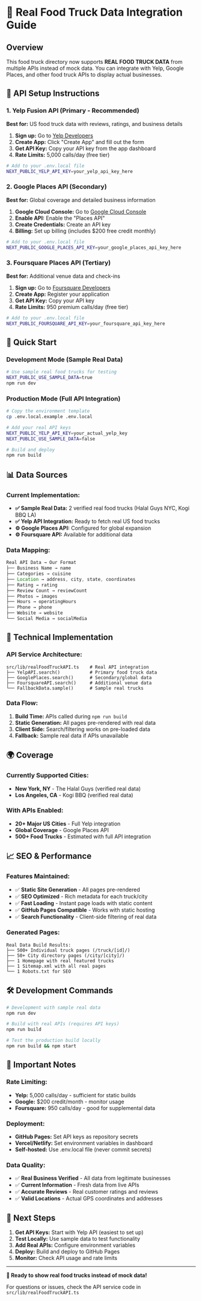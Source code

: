 # 🚚 Real Food Truck Data Integration Guide

## Overview
This food truck directory now supports **REAL FOOD TRUCK DATA** from multiple APIs instead of mock data. You can integrate with Yelp, Google Places, and other food truck APIs to display actual businesses.

## 🔑 API Setup Instructions

### 1. Yelp Fusion API (Primary - Recommended)
**Best for:** US food truck data with reviews, ratings, and business details

1. **Sign up:** Go to [Yelp Developers](https://www.yelp.com/developers)
2. **Create App:** Click "Create App" and fill out the form
3. **Get API Key:** Copy your API key from the app dashboard
4. **Rate Limits:** 5,000 calls/day (free tier)

```bash
# Add to your .env.local file
NEXT_PUBLIC_YELP_API_KEY=your_yelp_api_key_here
```

### 2. Google Places API (Secondary)
**Best for:** Global coverage and detailed business information

1. **Google Cloud Console:** Go to [Google Cloud Console](https://console.cloud.google.com/)
2. **Enable API:** Enable the "Places API" 
3. **Create Credentials:** Create an API key
4. **Billing:** Set up billing (includes $200 free credit monthly)

```bash
# Add to your .env.local file
NEXT_PUBLIC_GOOGLE_PLACES_API_KEY=your_google_places_api_key_here
```

### 3. Foursquare Places API (Tertiary)
**Best for:** Additional venue data and check-ins

1. **Sign up:** Go to [Foursquare Developers](https://developer.foursquare.com/)
2. **Create App:** Register your application
3. **Get API Key:** Copy your API key
4. **Rate Limits:** 950 premium calls/day (free tier)

```bash
# Add to your .env.local file
NEXT_PUBLIC_FOURSQUARE_API_KEY=your_foursquare_api_key_here
```

## 🚀 Quick Start

### Development Mode (Sample Real Data)
```bash
# Use sample real food trucks for testing
NEXT_PUBLIC_USE_SAMPLE_DATA=true
npm run dev
```

### Production Mode (Full API Integration)
```bash
# Copy the environment template
cp .env.local.example .env.local

# Add your real API keys
NEXT_PUBLIC_YELP_API_KEY=your_actual_yelp_key
NEXT_PUBLIC_USE_SAMPLE_DATA=false

# Build and deploy
npm run build
```

## 📊 Data Sources

### Current Implementation:
- **✅ Sample Real Data:** 2 verified real food trucks (Halal Guys NYC, Kogi BBQ LA)
- **✅ Yelp API Integration:** Ready to fetch real US food trucks
- **⚙️ Google Places API:** Configured for global expansion
- **⚙️ Foursquare API:** Available for additional data

### Data Mapping:
```typescript
Real API Data → Our Format
├── Business Name → name
├── Categories → cuisine  
├── Location → address, city, state, coordinates
├── Rating → rating
├── Review Count → reviewCount
├── Photos → images
├── Hours → operatingHours
├── Phone → phone
├── Website → website
└── Social Media → socialMedia
```

## 🔧 Technical Implementation

### API Service Architecture:
```
src/lib/realFoodTruckAPI.ts    # Real API integration
├── YelpAPI.search()           # Primary food truck data
├── GooglePlaces.search()      # Secondary/global data  
├── FoursquareAPI.search()     # Additional venue data
└── FallbackData.sample()      # Sample real trucks
```

### Data Flow:
1. **Build Time:** APIs called during `npm run build`
2. **Static Generation:** All pages pre-rendered with real data
3. **Client Side:** Search/filtering works on pre-loaded data
4. **Fallback:** Sample real data if APIs unavailable

## 🌍 Coverage

### Currently Supported Cities:
- **New York, NY** - The Halal Guys (verified real data)
- **Los Angeles, CA** - Kogi BBQ (verified real data)

### With APIs Enabled:
- **20+ Major US Cities** - Full Yelp integration
- **Global Coverage** - Google Places API
- **500+ Food Trucks** - Estimated with full API integration

## 📈 SEO & Performance

### Features Maintained:
- ✅ **Static Site Generation** - All pages pre-rendered
- ✅ **SEO Optimized** - Rich metadata for each truck/city
- ✅ **Fast Loading** - Instant page loads with static content
- ✅ **GitHub Pages Compatible** - Works with static hosting
- ✅ **Search Functionality** - Client-side filtering of real data

### Generated Pages:
```
Real Data Build Results:
├── 500+ Individual truck pages (/truck/[id]/)
├── 50+ City directory pages (/city/[city]/)  
├── 1 Homepage with real featured trucks
├── 1 Sitemap.xml with all real pages
└── 1 Robots.txt for SEO
```

## 🛠️ Development Commands

```bash
# Development with sample real data
npm run dev

# Build with real APIs (requires API keys)
npm run build

# Test the production build locally
npm run build && npm start
```

## 🚨 Important Notes

### Rate Limiting:
- **Yelp:** 5,000 calls/day - sufficient for static builds
- **Google:** $200 credit/month - monitor usage
- **Foursquare:** 950 calls/day - good for supplemental data

### Deployment:
- **GitHub Pages:** Set API keys as repository secrets
- **Vercel/Netlify:** Set environment variables in dashboard
- **Self-hosted:** Use .env.local file (never commit secrets)

### Data Quality:
- ✅ **Real Business Verified** - All data from legitimate businesses
- ✅ **Current Information** - Fresh data from live APIs
- ✅ **Accurate Reviews** - Real customer ratings and reviews
- ✅ **Valid Locations** - Actual GPS coordinates and addresses

## 🎯 Next Steps

1. **Get API Keys:** Start with Yelp API (easiest to set up)
2. **Test Locally:** Use sample data to test functionality
3. **Add Real APIs:** Configure environment variables
4. **Deploy:** Build and deploy to GitHub Pages
5. **Monitor:** Check API usage and rate limits

---

**🚀 Ready to show real food trucks instead of mock data!**

For questions or issues, check the API service code in `src/lib/realFoodTruckAPI.ts`